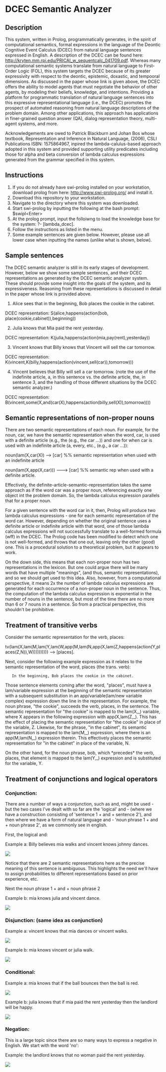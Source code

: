 # DCEC Semantic Analyzer

## Description
This system, written in Prolog, programmatically generates, in the spirit of computational semantics, formal expressions in the language of the Deontic Cognitive Event Calculus (DCEC) from natural language sentences expressed in English.  A description of the DCEC can be found here:  http://kryten.mm.rpi.edu/PRICAI_w_sequentcalc_041709.pdf.  Whereas many computational semantic systems translate from natural language to First-Order Logic (FOL), this system targets the DCEC because of its greater expressivity with respect to the deontic, epistemic, doxastic, and tempooral dimensions.  As discussed in the paper whose link is given above, the DCEC offers the ability to model agents that must negotiate the behavior of other agents, by modeling their beliefs, knowledge, and intentions.  Providing a platform for programmatic translation of natural language sentences into this expressive representational language (i.e., the DCEC) promotes the prospect of automated reasoning from natural language descriptions of the problem domain.  Among other applications, this approach has applications in finer-grained question answer (QA), dialog representation theory, multi-agent systems, and more.

Acknowledgements are owed to Patrick Blackburn and Johan Bos whose textbook, Representation and Inference in Natural Language, (2006), CSLI Publications ISBN:  1575864967, inpired the lambda-calulus-based approach adopted in this system and provided supporting utility predicates including those for alpha and beta conversion of lambda calculus expressions generated from the grammar specified in this system.

## Instructions

1.  If you do not already have swi-prolog installed on your workstation, download prolog from here: http://www.swi-prolog.org/ and install it.
2.  Download this repository to your workstation.
3.  Navigate to the directory where this system was downloaded.
4.  Start swi-prolog by inputting the following at the bash prompt: $swipl\<Enter\>  
5.  At the prolog prompt, input the folloiwng to load the knowledge base for the system:  ?- [lambda_dcec].
6.  Follow the instructions as listed in the menu.
7.  Some example sentences are given below.  However, please use all lower case when inputting the names (unlike what is shown, below).

## Sample sentences

The DCEC semantic analyzer is still in its early stages of development.  However, below we show some sample sentences, and their DCEC representations as generated by the DCEC semantic analyzer system.  These should provide some insight into the goals of the system, and its expressiveness.  Reasoning from these representations is discussed in detail in the paper whose link is provided above.

1.  Alice sees that in the beginning, Bob places the cookie in the cabinet.

DCEC representation:  S(alice,happens(action(bob, place(cookie,cabinet)),beginning))


2.  Julia knows that Mia paid the rent yesterday.

DCEC representation:  K(julia,happens(action(mia,pay(rent),yesterday))


3.  Vincent knows that Billy knows that Vincent will sell the car tomorrow.

DCEC representation:  K(vincent,K(billy,happens(action(vincent,sell(car)),tomorrow)))


4.  Vincent believes that Billy will sell a car tomorrow.  (note the use of the indefinite article, a, in this sentence vs. the definite article, the, in sentence 3, and the handling of those different situations by the DCEC semantic analyzer.)

DCEC representation:  B(vincent,some(X,and(car(X),happens(action(billy,sell(X)),tomorrow))))

## Semantic representations of non-proper nouns

There are two semantic representations of each noun.  For example, for the noun, car, we have the semantic representation when the word, car, is used with a definite article (e.g., the (e.g., the car ...)) and one for when car is used with an indefinite article (a, every, etc., (e.g., a car ...)):

noun(lam(X,car(X)) --> [car]        %% semantic representation when used with an indefinite article

noun(lam(X,app(X,car))) ---> [car]       %% semantic rep when used with a definite article.

Effectively, the definite-article-semantic-representation takes the same approach as if the word car was a proper noun, referencing exactly one object int the problem domain.  So, the lambda calculus expression parallels that for a proper noun.

For a given sentence with the word car in it, then, Prolog will produce two lambda calculus expressions - one for each semantic representation of the word car.  However, depending on whether the original sentence uses a definite article or indefinite article with that word, one of those lambda calculus expressions will not successfully translate to a well-formed formula (wff) in the DCEC.  The Prolog code has been modified to detect which one is not well-formed, and throws that one out, leaving only the other (good) one.  This is a procedural solution to a theoretical problem, but it appears to work.  

On the down side, this means that each non-proper noun has two representations in the lexicon.  But one could argue there will be many words that have multiple "meanings", (and thus, semantic representations), and so we should get used to this idea.  Also, however, from a computational perspective, it means 2x the number of lambda calculus expressions are generated for each occurrence of a  non-proper noun in the sentence.  Thus, the computation of the lambda calculus expression is exponential in the number of nouns in the sentence, but most of the time there are no more than 6 or 7 nouns in a sentence. So from a practical perspective, this shouldn't be prohibitive.

## Treatment of transitive verbs

Consider the semantic representation for the verb, places:

tv(lam(X,lam(M,lam(Y,lam(W,app(M,lam(N,app(X,lam(Z,happens(action(Y,places(Z,N)),W)))))))))) --> [places].

Next, consider the following example expression as it relates to the semantic representation of the word, places (the trans. verb):

       In the beginning, Bob places the cookie in the cabinet.
       
Those sentence elements coming after the word, "places", must have a lam/variable expression at the beginning of the semantic representation with a subsequent substitution in an app/variable(lam/new variable complex) expression down the line in the representation.  For example, the noun phrase, "the cookie", succeeds the verb, places, in the sentence. The semantic representation for "the cookie" is mapped to the lam(X,\_) variable, where X appears in the following expression with app(X,lam(Z,\_).  This has the effect of placing the semantic representation for "the cookie" in place of the variable, Z.  Likewise, for the phrase, "in the cabinet", its semantic representation is mapped to the lam(M,\_) expression, where there is an app(M,lam(N,\_) expression therein.  This effectively places the semantic representation for "in the cabinet" in place of the variable, N.

On the other hand, for the noun phrase, bob, which \*precedes\* the verb, places, that element is mapped to the lam(Y,\_) expression and is substituted for the variable, Y.

## Treatment of conjunctions and logical operators

### Conjunction:

There are a number of ways a conjunction, such as and, might be used - but the two cases I've dealt with so far are the 'logical' and - (where we have a construction consisting of 'sentence 1 + and + sentence 2'), and then where we have a form of natural language and - 'noun phrase 1 + and + noun phrase 2', as we commonly see in english.

First, the logical and:

Example a:  Billy believes mia walks and vincent knows johnny dances.

![](images/conjunction_a.png)


Notice that there are 2 semantic representations here as the precise meaning of this sentence is ambiguous.  This highlights the need we'll have to assign probabilities to different representations based on prior experience, etc.


Next the noun phrase 1 + and + noun phrase 2

Example b:  mia knows julia and vincent dance.

![](images/conjunction_b.png)

### Disjunction: (same idea as conjunction)

Example a:  vincent knows that mia dances or vincent walks.

![](images/disjunction_a.png)

Example b:  mia knows vincent or julia walk.

![](images/disjunction_b.png)

### Conditional:

Example a:  mia knows that if the ball bounces then the ball is red.

![](images/conditional_a.png)

Example b:  julia knows that if mia paid the rent yesterday then the landlord will be happy.

![](images/conditional_b.png)



### Negation:  

This is a large topic since there are so many ways to express a negative in English.  We start with the word 'no':


Example:  the landlord knows that no woman paid the rent yesterday.

![](images/negation_a.png)



